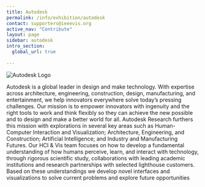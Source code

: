 ```yaml
---
title: Autodesk
permalink: /info/exhibition/autodesk
contact: supporters@ieeevis.org
active_nav: "Contribute"
layout: page
sidebar: autodesk
intro_section:
  global_url: true
    
---
```


 
![Autodesk Logo](/year/2021/assets/supporters/autodesk.png)

Autodesk is a global leader in design and make technology. With expertise across architecture, engineering, construction, design, 
manufacturing, and entertainment, we help innovators everywhere solve today’s pressing challenges. Our mission is to empower 
innovators with ingenuity and the right tools to work and think flexibly so they can achieve the new possible and to design 
and make a better world for all. Autodesk Research furthers this mission with explorations in several key areas such as 
Human-Computer Interaction and Visualization; Architecture, Engineering, and Construction; Artificial Intelligence; 
and Industry and Manufacturing Futures. Our HCI & Vis team focuses on how to develop a fundamental understanding of how humans perceive, 
learn, and interact with technology, through rigorous scientific study, collaborations with leading academic institutions and 
research partnerships with selected lighthouse customers. Based on these understandings we develop novel interfaces and visualizations 
to solve current problems and explore future opportunities

